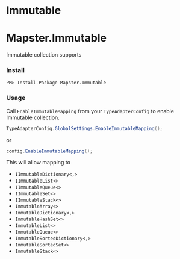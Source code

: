 # Immutable

# Mapster.Immutable
Immutable collection supports

### Install

    PM> Install-Package Mapster.Immutable

### Usage

Call `EnableImmutableMapping` from your `TypeAdapterConfig` to enable Immutable collection.

```csharp
TypeAdapterConfig.GlobalSettings.EnableImmutableMapping();
```

or 

```csharp
config.EnableImmutableMapping();
```

This will allow mapping to 
- `IImmutableDictionary<,>`
- `IImmutableList<>`
- `IImmutableQueue<>`
- `IImmutableSet<>`
- `IImmutableStack<>`
- `ImmutableArray<>`
- `ImmutableDictionary<,>`
- `ImmutableHashSet<>`
- `ImmutableList<>`
- `ImmutableQueue<>`
- `ImmutableSortedDictionary<,>`
- `ImmutableSortedSet<>`
- `ImmutableStack<>`